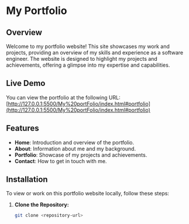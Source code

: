 # My Portfolio

## Overview

Welcome to my portfolio website! This site showcases my work and projects, providing an overview of my skills and experience as a software engineer. The website is designed to highlight my projects and achievements, offering a glimpse into my expertise and capabilities.

## Live Demo

You can view the portfolio at the following URL:  
[http://127.0.0.1:5500/My%20portFolio/index.html#portfolio](http://127.0.0.1:5500/My%20portFolio/index.html#portfolio)

## Features

- **Home**: Introduction and overview of the portfolio.
- **About**: Information about me and my background.
- **Portfolio**: Showcase of my projects and achievements.
- **Contact**: How to get in touch with me.

## Installation

To view or work on this portfolio website locally, follow these steps:

1. **Clone the Repository:**

   ```sh
   git clone <repository-url>
